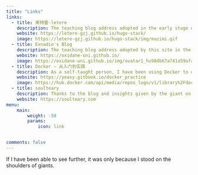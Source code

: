 ```yaml
---
title: "Links"
links:
  - title: 莱特雷-letere
    description: The teaching blog address adopted in the early stage of this site construction, thanks to Letere-letere
    website: https://letere-gzj.github.io/hugo-stack/
    image: https://letere-gzj.github.io/hugo-stack/img/muzimi.gif
  - title: Exnadio's Blog
    description: The teaching blog address adopted by this site in the early modification of the blog style, thanks to Exnadio
    website: https://oxidane-uni.github.io/
    image: https://oxidane-uni.github.io/img/avatar1_hu98db67a741a59afacaa94de45dcf24e0_95532_300x0_resize_box_3.png
  - title: Docker — 从入门到实践
    description: As a self-taught person, I have been using Docker to deploy ready-made images for a long time. I would like to thank this tutorial for this.
    website: https://yeasy.gitbook.io/docker_practice
    image: https://hub.docker.com/api/media/repos_logo/v1/library%2Fdocker
  - title: soulteary
    description: Thanks to the blog and insights given by the giant on the docker architecture, which greatly reduced the time for me to build my own service architecture from scratch.
    website: https://soulteary.com
menu:
    main: 
        weight: -50
        params:
            icon: link


comments: false
---
```




If I have been able to see further, it was only because I stood on the shoulders of giants.
